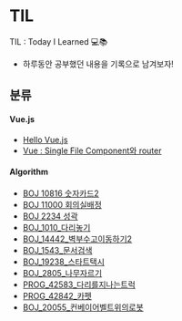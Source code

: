 # TIL
TIL : Today I Learned 💻📚

- 하루동안 공부했던 내용을 기록으로 남겨보자!



## 분류

#### Vue.js

- [Hello Vue.js](https://github.com/ShinDajeong/TIL/blob/main/Vue.js/01_Hello_Vue.js.md)
- [Vue : Single File Component와 router](https://github.com/ShinDajeong/TIL/blob/main/Vue.js/02_Vue_SFC_Router.md)

#### Algorithm

- [BOJ 10816 숫자카드2](https://github.com/ShinDajeong/TIL/blob/main/Algorithm/BOJ_10816_%EC%88%AB%EC%9E%90%EC%B9%B4%EB%93%9C2.java)
- [BOJ 11000 회의실배정](https://github.com/ShinDajeong/TIL/blob/main/Algorithm/BOJ_11000_%ED%9A%8C%EC%9D%98%EC%8B%A4%EB%B0%B0%EC%A0%95.java)
- [BOJ 2234 성곽](https://github.com/ShinDajeong/TIL/blob/main/Algorithm/BOJ_2234_%EC%84%B1%EA%B3%BD.java)
- [BOJ_1010_다리놓기](https://github.com/ShinDajeong/TIL/blob/main/Algorithm/BOJ_1010_%EB%8B%A4%EB%A6%AC%EB%86%93%EA%B8%B0.java)
- [BOJ_14442_벽부수고이동하기2](https://github.com/ShinDajeong/TIL/blob/main/Algorithm/BOJ_14442_%EB%B2%BD%EB%B6%80%EC%88%98%EA%B3%A0%EC%9D%B4%EB%8F%99%ED%95%98%EA%B8%B02.java)
- [BOJ_1543_문서검색](https://github.com/ShinDajeong/TIL/blob/main/Algorithm/BOJ_1543_%EB%AC%B8%EC%84%9C%EA%B2%80%EC%83%89.java)
- [BOJ_19238_스타트택시](https://github.com/ShinDajeong/TIL/blob/main/Algorithm/BOJ_19238_%EC%8A%A4%ED%83%80%ED%8A%B8%ED%83%9D%EC%8B%9C.java)
- [BOJ_2805_나무자르기](https://github.com/ShinDajeong/TIL/blob/main/Algorithm/BOJ_2805_%EB%82%98%EB%AC%B4%EC%9E%90%EB%A5%B4%EA%B8%B0.java)
- [PROG_42583_다리를지나는트럭](https://github.com/ShinDajeong/TIL/blob/main/Algorithm/PROG_42583_%EB%8B%A4%EB%A6%AC%EB%A5%BC%EC%A7%80%EB%82%98%EB%8A%94%ED%8A%B8%EB%9F%AD.java)
- [PROG_42842_카펫](https://github.com/ShinDajeong/TIL/blob/main/Algorithm/PROG_42842_%EC%B9%B4%ED%8E%AB.java)
- [BOJ_20055_컨베이어벨트위의로봇](https://github.com/ShinDajeong/TIL/blob/main/Algorithm/BOJ_20055_%EC%BB%A8%EB%B2%A0%EC%9D%B4%EC%96%B4%EB%B2%A8%ED%8A%B8%EC%9C%84%EC%9D%98%EB%A1%9C%EB%B4%87.java)
